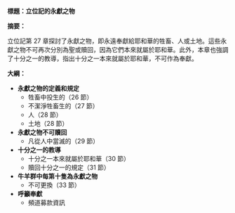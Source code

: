 **標題：立位記的永獻之物**

**摘要：**

立位記第 27 章探討了永獻之物，即永遠奉獻給耶和華的牲畜、人或土地。這些永獻之物不可再次分別為聖或贖回，因為它們本來就屬於耶和華。此外，本章也強調了十分之一的教導，指出十分之一本來就屬於耶和華，不可作為奉獻。

**大綱：**

* **永獻之物的定義和規定**
    * 牲畜中投生的（26 節）
    * 不潔淨牲畜生的（27 節）
    * 人（28 節）
    * 土地（28 節）
* **永獻之物不可贖回**
    * 凡從人中當滅的（29 節）
* **十分之一的教導**
    * 十分之一本來就屬於耶和華（30 節）
    * 贖回十分之一的規定（31 節）
* **牛羊群中每第十隻為永獻之物**
    * 不可更換（33 節）
* **呼籲奉獻**
    * 頻道募款資訊
